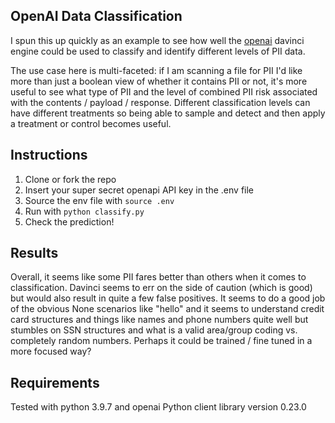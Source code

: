 ## OpenAI Data Classification

I spun this up quickly as an example to see how well the [openai](https://beta.openai.com) davinci engine could be used to classify and identify different levels of PII data.

The use case here is multi-faceted: if I am scanning a file for PII I'd like more than just a boolean view of whether it contains PII or not, it's more useful to see what type of PII and the level of combined PII risk associated with the contents / payload / response. Different classification levels can have different treatments so being able to sample and detect and then apply a treatment or control becomes useful.

## Instructions

1. Clone or fork the repo
2. Insert your super secret openapi API key in the .env file
3. Source the env file with `source .env`
4. Run with `python classify.py`
5. Check the prediction!

## Results
Overall, it seems like some PII fares better than others when it comes to classification. Davinci seems to err on the side of caution (which is good) but would also result in quite a few false positives. It seems to do a good job of the obvious None scenarios like "hello" and it seems to understand credit card structures and things like names and phone numbers quite well but stumbles on SSN structures and what is a valid area/group coding vs. completely random numbers. Perhaps it could be trained / fine tuned in a more focused way?

## Requirements
Tested with python 3.9.7 and openai Python client library version 0.23.0